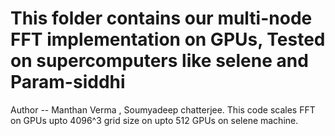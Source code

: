 # This folder contains our multi-node FFT implementation on GPUs, Tested on supercomputers like selene and Param-siddhi

Author -- Manthan Verma , Soumyadeep chatterjee.
This code scales FFT on GPUs upto 4096^3 grid size on upto 512 GPUs on selene machine.
